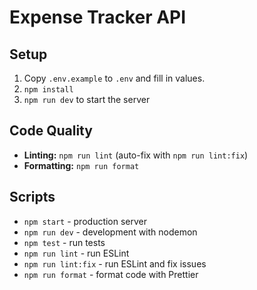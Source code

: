 # Expense Tracker API

## Setup
1. Copy `.env.example` to `.env` and fill in values.
2. `npm install`
4. `npm run dev` to start the server

## Code Quality
- **Linting:** `npm run lint` (auto-fix with `npm run lint:fix`)
- **Formatting:** `npm run format`

## Scripts
- `npm start` - production server
- `npm run dev` - development with nodemon
- `npm test` - run tests
- `npm run lint` - run ESLint
- `npm run lint:fix` - run ESLint and fix issues
- `npm run format` - format code with Prettier
